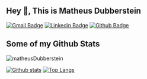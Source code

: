 ## Hey 👋, This is Matheus Dubberstein
[![Gmail Badge](https://img.shields.io/badge/-matheusdub.s@gmail.com-c14438?style=flat&logo=Gmail&logoColor=white&link=mailto:matheusdub.s@gmail.com)](mailto:matheusdub.s@gmail.com) 
[![Linkedin Badge](https://img.shields.io/badge/-https://www.linkedin.com/in/matheusdubberstein-39a9bb154/-0072b1?style=flat&logo=Linkedin&logoColor=white&link=https://www.linkedin.com/in/https://www.linkedin.com/in/matheusdubberstein-39a9bb154//)](https://www.linkedin.com/in/https://www.linkedin.com/in/matheusdubberstein-39a9bb154//) [![Github Badge](https://img.shields.io/badge/-matheusDubberstein-grey?style=flat&logo=github&logoColor=white&link=https://github.com/matheusDubberstein/)](https://www.github.com/matheusDubberstein/) 
## Some of my Github Stats
<p align=left> <img src=https://komarev.com/ghpvc/?username=matheusDubberstein alt=matheusDubberstein /> </p>

[![Github stats](https://github-readme-stats.vercel.app/api?username=matheusDubberstein&show_icons=true&include_all_commits=true)](https://github.com/matheusDubberstein/github-readme-stats)
[![Top Langs](https://github-readme-stats.vercel.app/api/top-langs/?username=matheusDubberstein&layout=compact)](https://github.com/matheusDubberstein/github-readme-stats)
